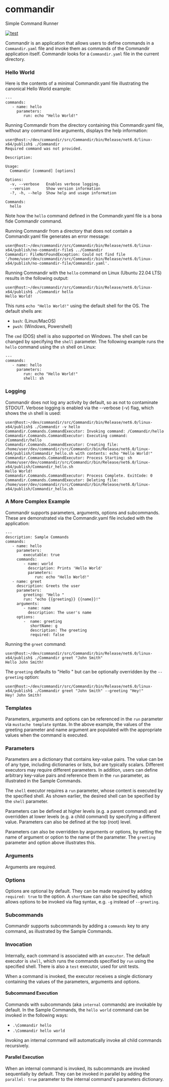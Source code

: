 # commandir
Simple Command Runner 

[![test](https://github.com/silvera/commandir/actions/workflows/build-and-test.yml/badge.svg)](https://github.com/silvera/commandir/actions/workflows/build-and-test.yml)

Commandir is an application that allows users to define commands in a `Commandir.yaml` file and invoke them as commands of the Commandir application itself. Commandir looks for a `Commandir.yaml` file in the current directory.

### Hello World
Here is the contents of a minimal Commandir.yaml file illustrating the canonical Hello World example:

```
---
commands:
   - name: hello
     parameters:
        run: echo "Hello World!"
```
Running Commandir from the directory containing this Commandir.yaml file, without any command line arguments, displays the help information:

```
user@host:~/dev/commandir/src/Commandir/bin/Release/net6.0/linux-x64/publish$ ./Commandir 
Required command was not provided.

Description:

Usage:
  Commandir [command] [options]

Options:
  -v, --verbose   Enables verbose logging.
  --version       Show version information
  -?, -h, --help  Show help and usage information

Commands:
  hello
```

Note how the `hello` command defined in the Commandir.yaml file is a bona fide Commandir command.

Running Commandir from a directory that does not contain a Commandir.yaml file generates an error message:
```
user@host:~/dev/commandir/src/Commandir/bin/Release/net6.0/linux-x64/publish/no-commandir-file$ ../Commandir 
Commandir: FileNotFoundException: Could not find file '/home/user/dev/commandir/src/Commandir/bin/Release/net6.0/linux-x64/publish/no-commandir-file/Commandir.yaml'.
```

Running Commandir with the `hello` command on Linux (Ubuntu 22.04 LTS) results in the following output:

```
user@host:~/dev/commandir/src/Commandir/bin/Release/net6.0/linux-x64/publish$ ./Commandir hello
Hello World!
```

This runs `echo "Hello World!"` using the default shell for the OS. The default shells are:
 - `bash`: (Linux/MacOS)
 - `pwsh`: (Windows, Powershell)

The `cmd` (DOS) shell is also supported on Windows. The shell can be changed by specifying the `shell` parameter. The following example runs the `hello` command using the `sh` shell on Linux:

```
---
commands:
   - name: hello
     parameters:
        run: echo "Hello World!"
        shell: sh
```

### Logging
Commandir does not log any activity by default, so as not to contaminate STDOUT. Verbose logging is enabled via the --verbose (-v) flag, which shows the `sh` shell is used:
```
user@host:~/dev/commandir/src/Commandir/bin/Release/net6.0/linux-x64/publish$ ./Commandir -v hello
Commandir.Commands.CommandExecutor: Invoking command: /Commandir/hello
Commandir.Commands.CommandExecutor: Executing command: /Commandir/hello
Commandir.Commands.CommandExecutor: Creating file: /home/user/dev/commandir/src/Commandir/bin/Release/net6.0/linux-x64/publish/Commandir_hello.sh with contents: echo "Hello World!"
Commandir.Commands.CommandExecutor: Process Starting: sh /home/user/dev/commandir/src/Commandir/bin/Release/net6.0/linux-x64/publish/Commandir_hello.sh
Hello World!
Commandir.Commands.CommandExecutor: Process Complete. ExitCode: 0
Commandir.Commands.CommandExecutor: Deleting file: /home/user/dev/commandir/src/Commandir/bin/Release/net6.0/linux-x64/publish/Commandir_hello.sh
```

### A More Complex Example

Commandir supports parameters, arguments, options and subcommands. These are demonstrated via the Commandir.yaml file included with the application:

```
---
description: Sample Commands
commands:
   - name: hello
     parameters:
        executable: true
     commands:
        - name: world
          description: Prints 'Hello World'
          parameters:
             run: echo "Hello World!"
   - name: greet
     description: Greets the user
     parameters:
        greeting: "Hello "
        run: "echo {{greeting}} {{name}}!"
     arguments:
        - name: name
          description: The user's name
     options:
        -  name: greeting
           shortName: g
           description: The greeting
           required: false
```

Running the `greet` command:

```
user@host:~/dev/commandir/src/Commandir/bin/Release/net6.0/linux-x64/publish$ ./Commandir greet "John Smith"
Hello John Smith!
```

The `greeting` defaults to "Hello " but can be optionally overridden by the `--greeting` option: 
```
user@host:~/dev/commandir/src/Commandir/bin/Release/net6.0/linux-x64/publish$ ./Commandir greet "John Smith" --greeting "Hey!"
Hey! John Smith!
```
### Templates
Parameters, arguments and options can be referenced in the `run` parameter via `mustache template` syntax. In the above example, the values of the greeting parameter and name argument are populated with the appropriate values when the command is executed.

### Parameters
Parameters are a dictionary that contains key-value pairs. The value can be of any type, including dictionaries or lists, but are typically scalars. Different executors may require different parameters. In addition, users can define arbitrary key-value pairs and reference them in the `run` parameter, as illustrated in the Sample Commands. 

The `shell` executor requires a `run` parameter, whose content is executed by the specified shell. As shown earlier, the desired shell can be specified by the `shell` parameter. 

Parameters can be defined at higher levels (e.g. a parent command) and overridden at lower levels (e.g. a child command) by specifying a different value. Parameters can also be defined at the top (root) level.

Parameters can also be overridden by arguments or options, by setting the name of argument or option to the name of the parameter. The `greeting` parameter and option above illustrates this. 

### Arguments
Arguments are required. 

### Options
Options are optional by default. They can be made required by adding `required: true` to the option. A `shortName` can also be specified, which allows options to be invoked via flag syntax, e.g. `-g` instead of `--greeting`.

### Subcommands
Commandir supports subcommands by adding a `commands` key to any command, as illustrated by the Sample Commands. 

### Invocation
Internally, each command is associated with an `executor`. The default executor is `shell`, which runs the commands specified by `run` using the specified shell. There is also a `test` executor, used for unit tests. 

When a command is invoked, the executor receives a single dictionary containing the  values of the parameters, arguments and options.

#### Subcommand Execution
Commands with subcommands (aka `internal` commands) are invokable by default. In the Sample Commands, the `hello world` command can be invoked in the following ways:
 - `.\Commandir hello`
 - `.\Commandir hello world`

Invoking an internal command will automatically invoke all child commands recursively. 

#### Parallel Execution
When an internal command is invoked, its subcommands are invoked sequentially by default. They can be invoked in parallel by adding the `parallel: true` parameter to the internal command's parameters dictionary.
